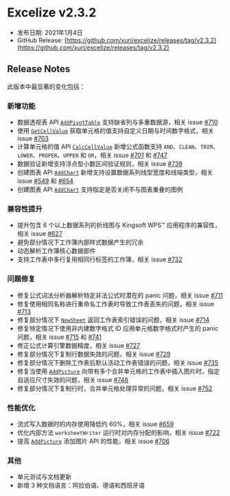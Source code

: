# Excelize v2.3.2

* 发布日期: 2021年1月4日
* GitHub Release: [https://github.com/xuri/excelize/releases/tag/v2.3.2](https://github.com/xuri/excelize/releases/tag/v2.3.2)

## Release Notes

此版本中最显著的变化包括：

### 新增功能

* 数据透视表 API [`AddPivotTable`](https://pkg.go.dev/github.com/360EntSecGroup-Skylar/excelize/v2@v2.3.2#File.AddPivotTable) 支持缺省列与多重数据源，相关 issue [#710](https://github.com/xuri/excelize/pull/710)
* 使用 [`GetCellValue`](https://pkg.go.dev/github.com/360EntSecGroup-Skylar/excelize/v2@v2.3.2#File.GetCellValue) 获取单元格的值支持自定义日期与时间数字格式，相关 issue [#703](https://github.com/xuri/excelize/pull/703)
* 计算单元格的值 API [`CalcCellValue`](https://pkg.go.dev/github.com/360EntSecGroup-Skylar/excelize/v2@v2.3.2#File.CalcCellValue) 新增公式函数支持 `AND`、`CLEAN`、`TRIM`、`LOWER`、`PROPER`、`UPPER` 和 `OR`，相关 issue [#701](https://github.com/xuri/excelize/issues/701) 和 [#747](https://github.com/xuri/excelize/pull/747)
* 数据验证新增支持浮点型小数区间验证规则，相关 issue [#739](https://github.com/xuri/excelize/issues/739)
* 创建图表 API [`AddChart`](https://pkg.go.dev/github.com/360EntSecGroup-Skylar/excelize/v2@v2.3.2#File.AddChart) 新增支持设置数据系列线型宽度和线端类型，相关 issue [#549](https://github.com/xuri/excelize/issues/549) 和 [#654](https://github.com/xuri/excelize/issues/654)
* 创建图表 API [`AddChart`](https://pkg.go.dev/github.com/360EntSecGroup-Skylar/excelize/v2@v2.3.2#File.AddChart) 支持指定是否关闭不与图表重叠的图例

### 兼容性提升

* 提升包含 6 个以上数据系列的折线图与 Kingsoft WPS&trade; 应用程序的兼容性，相关 issue [#627](https://github.com/xuri/excelize/issues/627)
* 避免部分情况下工作簿内部样式数据产生的冗余
* 动态解析工作簿核心数据部件
* 支持工作表中多行复用相同行标签的工作簿，相关 issue [#732](https://github.com/xuri/excelize/issues/732)

### 问题修复

* 修复公式词法分析器解析特定非法公式时潜在的 panic 问题，相关 issue [#711](https://github.com/xuri/excelize/issues/711)
* 修复使用相同名称进行重命名工作表时导致工作表丢失的问题，相关 issue [#713](https://github.com/xuri/excelize/issues/713)
* 修复部分情况下 [`NewSheet`](https://pkg.go.dev/github.com/360EntSecGroup-Skylar/excelize/v2@v2.3.2#File.NewSheet) 返回工作表索引错误的问题，相关 issue [#714](https://github.com/xuri/excelize/issues/714)
* 修复特定情况下使用非内建数字格式 ID 应用单元格数字格式时产生的 panic 问题，相关 issue [#715](https://github.com/xuri/excelize/issues/715) 和 [#741](https://github.com/xuri/excelize/pull/741)
* 修正公式计算引擎数据精度，相关 issue [#727](https://github.com/xuri/excelize/issues/727)
* 修复部分情况下复制行数据失效的问题，相关 issue [#729](https://github.com/xuri/excelize/pull/729)
* 修复部分情况下删除工作表后默认活动工作表错误的问题，相关 issue [#735](https://github.com/xuri/excelize/issues/735)
* 修复当使用 [`AddPicture`](https://pkg.go.dev/github.com/360EntSecGroup-Skylar/excelize/v2@v2.3.2#File.AddPicture) 向带有多个合并单元格的工作表中插入图片时，指定自适应尺寸失效的问题，相关 issue [#748](https://github.com/xuri/excelize/issues/748)
* 修复部分情况下复制行时，合并单元格处理异常的问题，相关 issue [#752](https://github.com/xuri/excelize/issues/752)

### 性能优化

* 流式写入数据时的内存使用降低约 60%，相关 issue [#659](https://github.com/xuri/excelize/pull/659)
* 优化内部方法 `worksheetWriter` 运行时对内存分配的影响，相关 issue [#722](https://github.com/xuri/excelize/pull/722)
* 提高 [`AddPicture`](https://pkg.go.dev/github.com/360EntSecGroup-Skylar/excelize/v2@v2.3.2#File.AddPicture) 添加图片 API 的性能，相关 issue [#706](https://github.com/xuri/excelize/issues/706)

### 其他

* 单元测试与文档更新
* 新增 3 种文档语言：阿拉伯语、德语和西班牙语
